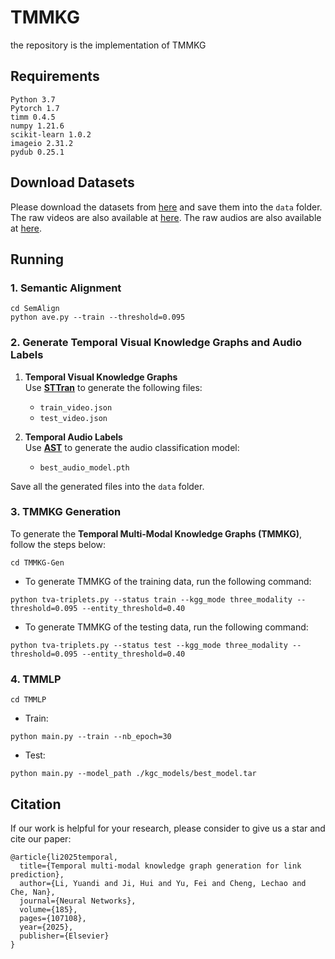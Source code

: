 # TMMKG
the repository is the implementation of TMMKG
## Requirements
```
Python 3.7
Pytorch 1.7
timm 0.4.5
numpy 1.21.6
scikit-learn 1.0.2
imageio 2.31.2
pydub 0.25.1
```
## Download Datasets
Please download the datasets from [here](https://pan.baidu.com/s/1YtJfDbjX8S6CXgqQj2UqLA?pwd=y3we) and save them into the `data` folder.
The raw videos are also available at [here](https://pan.baidu.com/s/1ZcoPGVnOz3ty5vhAA-vMWw?pwd=h9j2).
The raw audios are also available at [here](https://pan.baidu.com/s/1NR_e1HnxRdTMWx85ESzqkg?pwd=9a65).
## Running
### 1. Semantic Alignment
```
cd SemAlign
python ave.py --train --threshold=0.095
```

### 2. Generate Temporal Visual Knowledge Graphs and Audio Labels
1. **Temporal Visual Knowledge Graphs**  
   Use  **[STTran](https://github.com/yrcong/STTran)** to generate the following files:
   - `train_video.json`
   - `test_video.json`

2. **Temporal Audio Labels**  
   Use **[AST](https://github.com/YuanGongND/ast)** to generate the audio classification model:
   - `best_audio_model.pth`
     
Save all the generated files into the `data` folder.

### 3. TMMKG Generation

To generate the **Temporal Multi-Modal Knowledge Graphs (TMMKG)**, follow the steps below:

```
cd TMMKG-Gen
```
* To generate TMMKG of the training data, run the following command:
```
python tva-triplets.py --status train --kgg_mode three_modality --threshold=0.095 --entity_threshold=0.40
```
* To generate TMMKG of the testing data, run the following command:
```
python tva-triplets.py --status test --kgg_mode three_modality --threshold=0.095 --entity_threshold=0.40
```
### 4. TMMLP
```
cd TMMLP
```
* Train:
```
python main.py --train --nb_epoch=30
```
* Test:
```
python main.py --model_path ./kgc_models/best_model.tar
```
## Citation
If our work is helpful for your research, please consider to give us a star and cite our paper:
```script
@article{li2025temporal,
  title={Temporal multi-modal knowledge graph generation for link prediction},
  author={Li, Yuandi and Ji, Hui and Yu, Fei and Cheng, Lechao and Che, Nan},
  journal={Neural Networks},
  volume={185},
  pages={107108},
  year={2025},
  publisher={Elsevier}
}
```
